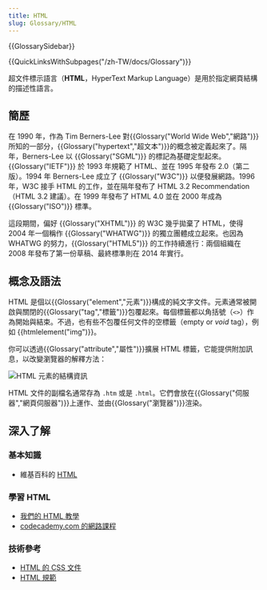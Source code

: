 ```yaml
---
title: HTML
slug: Glossary/HTML
---
```


{{GlossarySidebar}}

{{QuickLinksWithSubpages("/zh-TW/docs/Glossary")}}

超文件標示語言（**HTML**，HyperText Markup Language）是用於指定網頁結構的描述性語言。

## 簡歷

在 1990 年，作為 Tim Berners-Lee 對{{Glossary("World Wide Web","網路")}}所知的一部分，{{Glossary("hypertext","超文本")}}的概念被定義起來了。隔年，Berners-Lee 以 {{Glossary("SGML")}} 的標記為基礎定型起來。{{Glossary("IETF")}} 於 1993 年規範了 HTML、並在 1995 年發布 2.0（第二版）。1994 年 Berners-Lee 成立了 {{Glossary("W3C")}} 以便發展網路。1996 年，W3C 接手 HTML 的工作，並在隔年發布了 HTML 3.2 Recommendation（HTML 3.2 建議）。在 1999 年發布了 HTML 4.0 並在 2000 年成為 {{Glossary("ISO")}} 標準。

這段期間，偏好 {{Glossary("XHTML")}} 的 W3C 幾乎拋棄了 HTML，使得 2004 年一個稱作 {{Glossary("WHATWG")}} 的獨立團體成立起來。也因為 WHATWG 的努力，{{Glossary("HTML5")}} 的工作持續進行：兩個組織在 2008 年發布了第一份草稿、最終標準則在 2014 年實行。

## 概念及語法

HTML 是個以{{Glossary("element","元素")}}構成的純文字文件。元素通常被開啟與關閉的{{Glossary("tag","標籤")}}包覆起來。每個標籤都以角括號（`<>`）作為開始與結束。不過，也有些不包覆任何文件的空標籤（empty or _void_ tag），例如 {{htmlelement("img")}}。

你可以透過{{Glossary("attribute","屬性")}}擴展 HTML 標籤，它能提供附加訊息，以改變瀏覽器的解釋方法：

![HTML 元素的結構資訊](anatomy-of-an-html-element.png)

HTML 文件的副檔名通常存為 `.htm` 或是 `.html`。它們會放在{{Glossary("伺服器","網頁伺服器")}}上運作、並由{{Glossary("瀏覽器")}}渲染。

## 深入了解

### 基本知識

- 維基百科的 [HTML](https://zh.wikipedia.org/wiki/HTML)

### 學習 HTML

- [我們的 HTML 教學](/zh-TW/docs/Learn/HTML)
- [codecademy.com 的網路課程](https://www.codecademy.com/en/tracks/web)

### 技術參考

- [HTML 的 CSS 文件](/zh-TW/docs/Web/HTML)
- [HTML 規範](https://www.w3.org/TR/html5/)
